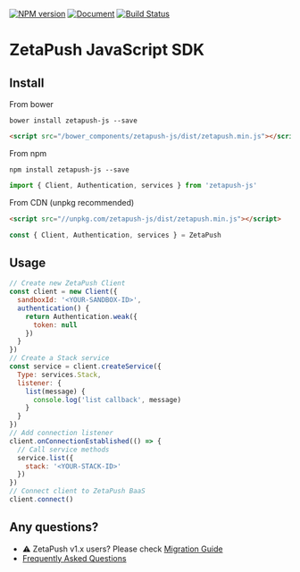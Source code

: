 [![NPM version][npm-version-image]][npm-url]
[![Document][doc-version-image]][doc-url]
[![Build Status][build-status-image]][build-status-url]

# ZetaPush JavaScript SDK

## Install

From bower

```console
bower install zetapush-js --save
```

```html
<script src="/bower_components/zetapush-js/dist/zetapush.min.js"></script>
```

From npm

```console
npm install zetapush-js --save
```

```js
import { Client, Authentication, services } from 'zetapush-js'
```

From CDN (unpkg recommended)

```html
<script src="//unpkg.com/zetapush-js/dist/zetapush.min.js"></script>
```

```js
const { Client, Authentication, services } = ZetaPush
```

## Usage

```js
// Create new ZetaPush Client
const client = new Client({
  sandboxId: '<YOUR-SANDBOX-ID>',
  authentication() {
    return Authentication.weak({
      token: null
    })
  }
})
// Create a Stack service
const service = client.createService({
  Type: services.Stack,
  listener: {
    list(message) {
      console.log('list callback', message)
    }
  }
})
// Add connection listener
client.onConnectionEstablished(() => {
  // Call service methods
  service.list({
    stack: '<YOUR-STACK-ID>'
  })
})
// Connect client to ZetaPush BaaS
client.connect()
```

## Any questions?

* :warning: ZetaPush v1.x users? Please check [Migration Guide](./docs/MIGRATION.md)
* [Frequently Asked Questions](./docs/FAQ.md)

[npm-version-image]: http://img.shields.io/npm/v/zetapush-js.svg?style=flat-square
[npm-url]: https://npmjs.org/package/zetapush-js

[doc-version-image]: http://zetapush.github.io/zetapush-js/badge.svg?t=0
[doc-url]: http://zetapush.github.io/zetapush-js/

[build-status-image]: http://img.shields.io/travis/zetapush/zetapush-js.svg?style=flat
[build-status-url]: http://travis-ci.org/zetapush/zetapush-js
